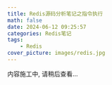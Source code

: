 ```yaml
---
title: Redis源码分析笔记之指令执行
math: false
date: 2024-06-12 09:25:57
categories: Redis笔记
tags:
    - Redis
cover_picture: images/redis.jpg
---
```


内容施工中, 请稍后查看...